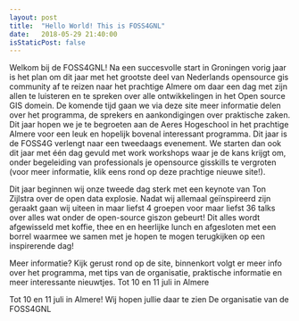 ```yaml
---
layout: post
title:  "Hello World! This is FOSS4GNL"
date:   2018-05-29 21:40:00
isStaticPost: false
---
```


Welkom bij de FOSS4GNL! Na een succesvolle start in Groningen vorig jaar is het plan om dit jaar met het grootste deel van Nederlands opensource gis community af te reizen naar het prachtige Almere om daar een dag met zijn allen te luisteren en te spreken over alle ontwikkelingen in het Open source GIS domein. De komende tijd gaan we via deze site meer informatie delen over het programma, de sprekers en aankondigingen over praktische zaken.
Dit jaar hopen we je te begroeten aan de Aeres Hogeschool in het prachtige Almere voor een leuk en hopelijk bovenal interessant programma. Dit jaar is de FOSS4G verlengt naar een tweedaags evenement. We starten dan ook dit jaar met één dag gevuld met work workshops waar je de kans krijgt om, onder begeleiding van professionals je opensource gisskills te vergroten (voor meer informatie, klik eens rond op deze prachtige nieuwe site!).

Dit jaar beginnen wij onze tweede dag sterk met een keynote van Ton Zijlstra over de open data explosie. Nadat wij allemaal geïnspireerd zijn geraakt gaan wij uiteen in maar liefst 4 groepen voor maar liefst 36 talks over alles wat onder de open-source giszon gebeurt! Dit alles wordt afgewisseld met koffie, thee en en heerlijke lunch en afgesloten met een borrel waarmee we samen met je hopen te mogen terugkijken op een inspirerende dag!

Meer informatie? Kijk gerust rond op de site, binnenkort volgt er meer info over het programma, met tips van de organisatie, praktische informatie en meer interessante nieuwtjes. Tot 10 en 11 juli in Almere

Tot 10 en 11 juli in Almere! Wij hopen jullie daar te zien
De organisatie van de FOSS4GNL
